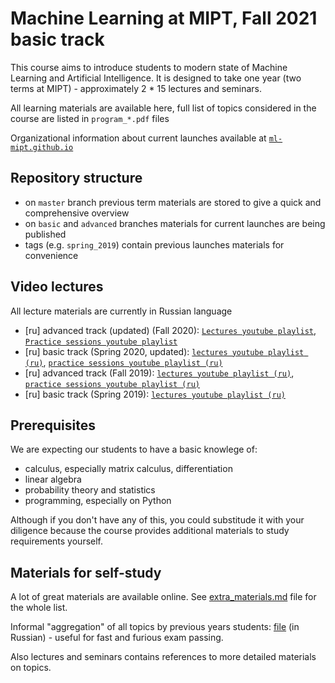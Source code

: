 # Machine Learning at MIPT, Fall 2021 basic track
This course aims to introduce students to modern state of Machine Learning and Artificial Intelligence. It is designed to take one year (two terms at MIPT) - approximately 2 * 15 lectures and seminars.

All learning materials are available here, full list of topics considered in the course are listed in `program_*.pdf` files

Organizational information about current launches available at [`ml-mipt.github.io`](https://ml-mipt.github.io/)

## Repository structure

* on `master` branch previous term materials are stored
    to give a quick and comprehensive overview
* on `basic` and `advanced` branches materials for
    current launches are being published
* tags (e.g. `spring_2019`) contain previous launches materials for convenience

## Video lectures
All lecture materials are currently in Russian language
* [ru] advanced track (updated) (Fall 2020): [`Lectures youtube playlist`](https://www.youtube.com/playlist?list=PL4_hYwCyhAvY7k32D65q3xJVo8X8dc3Ye), [`Practice sessions youtube playlist`](https://www.youtube.com/playlist?list=PL4_hYwCyhAvZLp0CTIDVQr9FtDR_7DaUr)
* [ru] basic track (Spring 2020, updated): [`lectures youtube playlist (ru)`](https://www.youtube.com/playlist?list=PL4_hYwCyhAvZyW6qS58x4uElZgAkMVUvj), [`practice sessions youtube playlist (ru)`](https://www.youtube.com/playlist?list=PL4_hYwCyhAvYPOWn6e44RKxEfRWEsPA1z)
* [ru] advanced track (Fall 2019): [`lectures youtube playlist (ru)`](https://www.youtube.com/playlist?list=PL4_hYwCyhAvZeq93ssEUaR47xhvs7IhJM), [`practice sessions youtube playlist (ru)`](https://www.youtube.com/playlist?list=PL4_hYwCyhAvYvuHz_PKlEV-kOsK2bwUBg)
* [ru] basic track (Spring 2019): [`lectures youtube playlist (ru)`](https://www.youtube.com/playlist?list=PL4_hYwCyhAvasRqzz4w562ce0esEwS0Mt)

## Prerequisites

We are expecting our students to have a basic knowlege of:
* calculus, especially matrix calculus, differentiation
* linear algebra
* probability theory and statistics
* programming, especially on Python

Although if you don't have any of this, you could substitude it with your diligence because the course provides additional materials to study requirements yourself.

## Materials for self-study

A lot of great materials are available online. See [extra_materials.md](https://github.com/girafe-ai/ml-mipt/blob/master/extra_materials.md) file for the whole list.

Informal "aggregation" of all topics by previous years students: [file](https://github.com/girafe-ai/ml-mipt/blob/spring_2019/ML_informal_notes.pdf) (in Russian) - useful for fast and furious exam passing.

Also lectures and seminars contains references to more detailed materials on topics.


